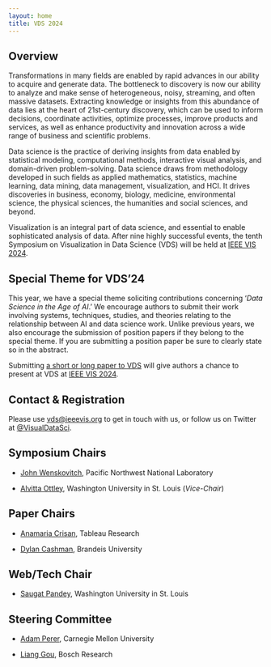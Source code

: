 ```yaml
---
layout: home
title: VDS 2024
---
```


## Overview

Transformations in many fields are enabled by rapid advances in our ability to acquire and generate data. The bottleneck to discovery is now our ability to analyze and make sense of heterogeneous, noisy, streaming, and often massive datasets. Extracting knowledge or insights from this abundance of data lies at the heart of 21st-century discovery, which can be used to inform decisions, coordinate activities, optimize processes, improve products and services, as well as enhance productivity and innovation across a wide range of business and scientific problems.

Data science is the practice of deriving insights from data enabled by statistical modeling, computational methods, interactive visual analysis, and domain-driven problem-solving. Data science draws from methodology developed in such fields as applied mathematics, statistics, machine learning, data mining, data management, visualization, and HCI. It drives discoveries in business, economy, biology, medicine, environmental science, the physical sciences, the humanities and social sciences, and beyond.

Visualization is an integral part of data science, and essential to enable sophisticated analysis of data. After nine highly successful events, the tenth Symposium on Visualization in Data Science (VDS) will be held at [IEEE VIS 2024](https://ieeevis.org/year/2024/welcome). 

## Special Theme for VDS’24
This year, we have a special theme soliciting contributions concerning ‘*Data Science in the Age of AI*.’  We encourage authors to submit their work involving systems, techniques, studies, and theories relating to the relationship between AI and data science work. Unlike previous years, we also encourage the submission of position papers if they belong to the special theme. If you are submitting a position paper be sure to clearly state so in the abstract.

Submitting [a short or long paper to VDS](http://www.visualdatascience.org/2024/cfp/) will give authors a chance to present at VDS at  [IEEE VIS 2024](https://ieeevis.org/year/2024/welcome).  


## Contact & Registration

Please use [vds@ieeevis.org](mailto:vds@ieeevis.org) to get in touch with us, or follow us on Twitter at [@VisualDataSci](https://twitter.com/VisualDataSci).

## Symposium Chairs

- [John Wenskovitch](https://johnwenskovitch.com/), Pacific Northwest National Laboratory

- [Alvitta Ottley](http://visualdata.wustl.edu), Washington University in St. Louis (*Vice-Chair*)

## Paper Chairs

- [Anamaria Crisan](https://amcrisan.github.io/), Tableau Research

- [Dylan Cashman](https://dylancashman.github.io/), Brandeis University

## Web/Tech Chair

- [Saugat Pandey](https://iamsaugatpandey.github.io/), Washington University in St. Louis

## Steering Committee

- [Adam Perer](http://perer.org/), Carnegie Mellon University 

- [Liang Gou](https://scholar.google.com/citations?user=x3VK0fAAAAAJ&hl=en), Bosch Research 
